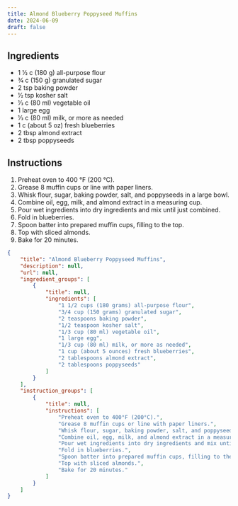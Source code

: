 ```yaml
---
title: Almond Blueberry Poppyseed Muffins
date: 2024-06-09
draft: false
---
```


## Ingredients

* 1 1⁄2 c (180 g) all-purpose flour
* 3⁄4 c (150 g) granulated sugar
* 2 tsp baking powder
* 1⁄2 tsp kosher salt
* 1⁄3 c (80 ml) vegetable oil
* 1 large egg
* 1⁄3 c (80 ml) milk, or more as needed
* 1 c (about 5 oz) fresh blueberries
* 2 tbsp almond extract
* 2 tbsp poppyseeds

## Instructions

1. Preheat oven to 400 °F (200 °C).
2. Grease 8 muffin cups or line with paper liners.
3. Whisk flour, sugar, baking powder, salt, and poppyseeds in a large bowl.
4. Combine oil, egg, milk, and almond extract in a measuring cup.
5. Pour wet ingredients into dry ingredients and mix until just combined.
6. Fold in blueberries.
7. Spoon batter into prepared muffin cups, filling to the top.
8. Top with sliced almonds.
9. Bake for 20 minutes.

```json
{
    "title": "Almond Blueberry Poppyseed Muffins",
    "description": null,
    "url": null,
    "ingredient_groups": [
        {
            "title": null,
            "ingredients": [
                "1 1/2 cups (180 grams) all-purpose flour",
                "3/4 cup (150 grams) granulated sugar",
                "2 teaspoons baking powder",
                "1/2 teaspoon kosher salt",
                "1/3 cup (80 ml) vegetable oil",
                "1 large egg",
                "1/3 cup (80 ml) milk, or more as needed",
                "1 cup (about 5 ounces) fresh blueberries",
                "2 tablespoons almond extract",
                "2 tablespoons poppyseeds"
            ]
        }
    ],
    "instruction_groups": [
        {
            "title": null,
            "instructions": [
                "Preheat oven to 400°F (200°C).",
                "Grease 8 muffin cups or line with paper liners.",
                "Whisk flour, sugar, baking powder, salt, and poppyseeds in a large bowl.",
                "Combine oil, egg, milk, and almond extract in a measuring cup.",
                "Pour wet ingredients into dry ingredients and mix until just combined.",
                "Fold in blueberries.",
                "Spoon batter into prepared muffin cups, filling to the top.",
                "Top with sliced almonds.",
                "Bake for 20 minutes."
            ]
        }
    ]
}
```